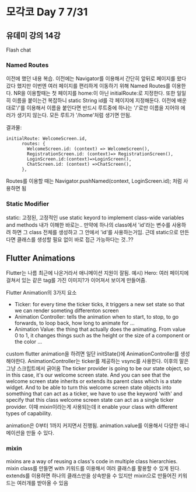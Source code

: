 # 모각코 Day 7 7/31
## 유데미 강의 14강
Flash chat

### Named Routes
이전에 했던 내용 복습. 이전에는 Navigator를 이용해서 간단히 앞뒤로 페이지를 왔다갔다 했지만 이번엔 여러 페이지를 편리하게 이동하기 위해 Named Routes를 이용한다.
NR을 이용할때는 첫 페이지를 home:이 아닌 initialRoute:로 지정한다.
또한 일일히 이름을 붙이는건 복잡하니 static String id를 각 페이지에 지정해둔다.
이전에 배운대로'/'를 이용해서 이름을 붙인다면 반드시 루트중에 하나는 '/'로만 이름을 지어야 에러가 생기지 않는다. 모든 루트가 '/home'처럼 생기면 안됨.

결과물:
```
initialRoute: WelcomeScreen.id,
      routes: {
        WelcomeScreen.id: (context) => WelcomeScreen(),
        RegistrationScreen.id: (context)=> RegistrationScreen(),
        LoginScreen.id:(context)=>LoginScreen(),
        ChatScreen.id: (context) =>ChatScreen(),
      },
```
Routes를 이용할 때는 
Navigator.pushNamed(context, LoginScreen.id);
처럼 사용하면 됨


### Static Modifier
static: 고정된, 고정적인
use static keyord to implement class-wide variables and methods
내가 이해한 바로는..
만약에 하나의 class에서 'id'라는 변수를 사용하려 하면 그 class 전체를 생성하고 그 안에서 'id'를 사용하는거임.
근데 static으로 만든다면 클래스를 생성할 필요 없이 바로 접근 가능하다는 것..??


## Flutter Animations
Flutter는 나름 최근에 나온거라서 애니메이션 지원이 잘됨.
예시) Hero: 여러 페이지에 걸쳐서 있는 같은 tag를 가진 이미지?가 이어져서 보이게 만들어줌.

Flutter Animation의 3가지 요소
- Ticker: for every time the ticker ticks, it triggers a new set state so that we can render someting differenton screen
- Animation Controller: tells the animation when to start, to stop, to go forwards, to loop back, how long to animate for ...
- Animation Value: the thing that actually does the animating. From value 0 to 1, it changes things such as the height or the size of a component or the color ...

custom flutter animation을 하려면 일단 initState()에 AnimationController를 생성해야한다.
AnimationController는 ticker를 제공하는 vsync를 사용한다.
이후의 말은 그냥 스크립트에서 긁어옴
The ticker provider is going to be our state object, so in this case, it's our welcome screen state. And you can see that the welcome screen state inherits or extends its parent class which is a state widget. And to be able to turn this welcome screen state objects into something that can act as a ticker, we have to use the keyword 'with' and specify that this class welcome screen state can act as a single ticker provider.
이때 mixin이라는게 사용되는데 it enable your class with different types of capability.

animation은 0부터 1까지 커지면서 진행됨. animation.value를 이용해서 다양한 애니메이션을 만들 수 있다.


### mixin
mixins are a way of reusing a class's code in multiple class hierarchies.
mixin class를 만들면 with 키워드를 이용해서 여러 클래스를 활용할 수 있게 된다.
extends를 이용하면 하나의 클래스만을 상속받을 수 있지만 mixin으로 만들어진 키워드는 여러개를 받아올 수 있음

